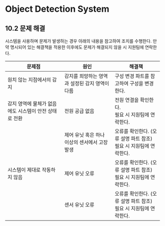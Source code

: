 ﻿# Object Detection System

## 10.2	문제 해결

시스템을 사용하며 문제가 발생하는 경우 아래의 내용을 참고하여 조치를 수행한다. 만약 명시되어 있는 해결책을 적용한 이후에도 문제가 해결되지 않을 시 지원팀에 연락한다.

| 문제점                                | 원인                                        | 해결책                                      |
|---------------------------------------|---------------------------------------------|---------------------------------------------|
| 원치 않는 지점에서의 감지             | 감지를 희망하는 영역과 설정된 감지 영역이 다름 | 구성 변경 파트를 참고하여 구성을 변경한다. |
| 감지 영역에 물체가 없음에도 시스템이 안전 상태로 전환 | 전원 공급 없음                             | 전원 연결을 확인한다.<br>필요 시 지원팀에 연락한다. |
|                                       | 제어 유닛 혹은 하나 이상의 센서에서 고장 발생 | 오류를 확인한다. (오류 설명 파트 참조)<br>필요 시 지원팀에 연락한다. |
| 시스템이 제대로 작동하지 않음          | 제어 유닛 오류                              | 오류를 확인한다. (오류 설명 파트 참조)<br>필요 시 지원팀에 연락한다. |
|                                       | 센서 유닛 오류                              | 오류를 확인한다. (오류 설명 파트 참조)<br>필요 시 지원팀에 연락한다. |

